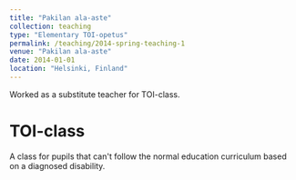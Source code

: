 ```yaml
---
title: "Pakilan ala-aste"
collection: teaching
type: "Elementary TOI-opetus"
permalink: /teaching/2014-spring-teaching-1
venue: "Pakilan ala-aste"
date: 2014-01-01
location: "Helsinki, Finland"
---
```


Worked as a substitute teacher for TOI-class.

TOI-class
======
A class for pupils that can't follow the normal education curriculum based on a diagnosed disability.